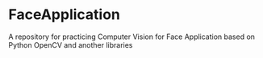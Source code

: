 # FaceApplication
A repository for practicing Computer Vision for Face Application based on Python OpenCV and another libraries
